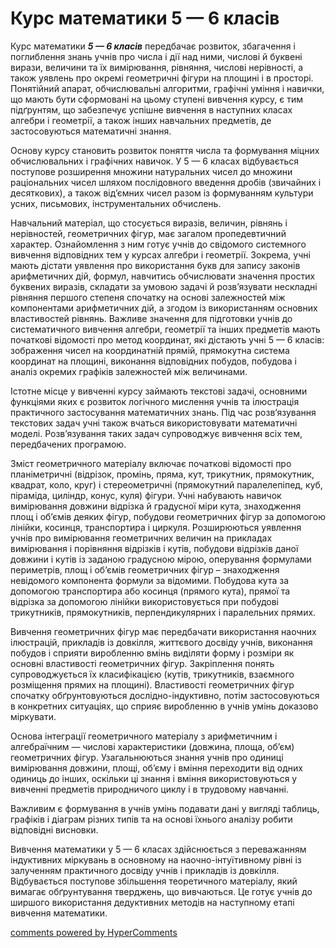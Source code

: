 <div id="hypercomments_widget" class="js-hypercomments-widget invisible"></div>

Курс математики 5 — 6 класів
=============================================

Курс математики <b><i>5 — 6 класів</i></b> передбачає розвиток, збагачення і поглиблення знань учнів про числа і дії над ними, числові й буквені вирази, величини та їх вимірювання, рівняння, числові нерівності, а також уявлень про окремі геометричні фігури на площині і в просторі. Понятійний апарат, обчислювальні алгоритми, графічні уміння і навички, що мають бути сформовані на цьому ступені вивчення курсу, є тим підґрунтям, що забезпечує успішне вивчення в наступних класах алгебри і геометрії, а також інших навчальних предметів, де застосовуються математичні знання.

Основу курсу становить розвиток поняття числа та формування міцних обчислювальних і графічних навичок. У 5 — 6 класах відбувається поступове розширення множини натуральних чисел до множини раціональних чисел шляхом послідовного введення дробів (звичайних і десяткових), а також від’ємних чисел разом із формуванням культури усних, письмових, інструментальних обчислень.

Навчальний матеріал, що стосується виразів, величин, рівнянь і нерівностей, геометричних фігур, має загалом пропедевтичний характер. Ознайомлення з ним готує учнів до свідомого системного вивчення відповідних тем у курсах алгебри і геометрії. Зокрема, учні мають дістати уявлення про використання букв для запису законів арифметичних дій, формул, навчитись обчислювати значення простих буквених виразів, складати за умовою задачі й розв’язувати нескладні рівняння першого степеня спочатку на основі залежностей між компонентами арифметичних дій, а згодом із використанням основних властивостей рівнянь. Важливе значення для підготовки учнів до систематичного вивчення алгебри, геометрії та інших предметів мають початкові відомості про метод координат, які дістають учні 5 — 6 класів: зображення чисел на координатній прямій, прямокутна система координат на площині, виконання відповідних побудов, побудова і аналіз окремих графіків залежностей між величинами.

Істотне місце у вивченні курсу займають текстові задачі, основними функціями яких є розвиток логічного мислення учнів та ілюстрація практичного застосування математичних знань. Під час розв’язування текстових задач учні також вчаться використовувати математичні моделі. Розв’язування таких задач супроводжує вивчення всіх тем, передбачених програмою.

Зміст геометричного матеріалу включає початкові відомості про планіметричні (відрізок, промінь, пряма, кут, трикутник, прямокутник, квадрат, коло, круг) і стереометричні (прямокутний паралелепіпед, куб, піраміда, циліндр, конус, куля) фігури. Учні набувають навичок вимірювання довжини відрізка й градусної міри кута, знаходження площ і об’ємів деяких фігур, побудови геометричних фігур за допомогою лінійки, косинця, транспортира і циркуля. Розширюються уявлення учнів про вимірювання геометричних величин на прикладах вимірювання і порівняння відрізків і кутів, побудови відрізків даної довжини і кутів із заданою градусною мірою, оперування формулами периметрів, площ і об’ємів геометричних фігур – знаходження невідомого компонента формули за відомими. Побудова кута за допомогою транспортира або косинця (прямого кута), прямої та відрізка за допомогою лінійки використовується при побудові трикутників, прямокутників, перпендикулярних і паралельних прямих.

Вивчення геометричних фігур має передбачати використання наочних ілюстрацій, прикладів із довкілля, життєвого досвіду учнів, виконання побудов і сприяти виробленню вмінь виділяти форму і розміри як основні властивості геометричних фігур. Закріплення понять супроводжується їх класифікацією (кутів, трикутників, взаємного розміщення прямих на площині). Властивості геометричних фігур спочатку обґрунтовуються дослідно-індуктивно, потім застосовуються в конкретних ситуаціях, що сприяє виробленню в учнів умінь доказово міркувати.

Основа інтеграції геометричного матеріалу з арифметичним і алгебраїчним — числові характеристики (довжина, площа, об’єм) геометричних фігур. Узагальнюються знання учнів про одиниці вимірювання довжини, площі, об’єму і вміння переходити від одних одиниць до інших, оскільки ці знання і вміння використовуються у вивченні предметів природничого циклу і в трудовому навчанні.

Важливим є формування в учнів умінь подавати дані у вигляді таблиць, графіків і діаграм різних типів та на основі їхнього аналізу робити відповідні висновки.

Вивчення математики у 5 — 6 класах здійснюється з переважанням індуктивних міркувань в основному на наочно-інтуїтивному рівні із залученням практичного досвіду учнів і прикладів із довкілля. Відбувається поступове збільшення теоретичного матеріалу, який вимагає обґрунтування тверджень, що вивчаються. Це готує учнів до ширшого використання дедуктивних методів на наступному етапі вивчення математики.

<div class="js-hypercomments-container">
<a href="http://hypercomments.com" class="hc-link" title="comments widget">comments powered by HyperComments</a>
</div>
